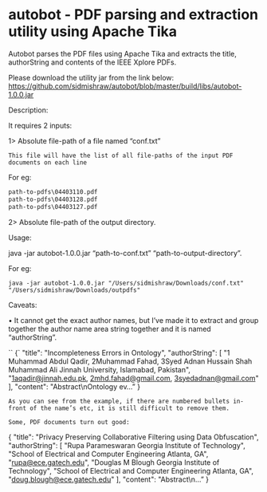 # autobot - PDF parsing and extraction utility using Apache Tika

Autobot parses the PDF files using Apache Tika and extracts the title, authorString and contents of the IEEE Xplore PDFs.


Please download the utility jar from the link below:
https://github.com/sidmishraw/autobot/blob/master/build/libs/autobot-1.0.0.jar

Description:

It requires 2 inputs:

1>  Absolute file-path of a file named “conf.txt”

	This file will have the list of all file-paths of the input PDF documents on each line

For eg:

```conf.txt
path-to-pdfs\04403110.pdf
path-to-pdfs\04403128.pdf
path-to-pdfs\04403127.pdf
```
2> Absolute file-path of the output directory.



Usage:

java -jar autobot-1.0.0.jar “path-to-conf.txt” “path-to-output-directory”.

For eg: 
```
java -jar autobot-1.0.0.jar "/Users/sidmishraw/Downloads/conf.txt" "/Users/sidmishraw/Downloads/outpdfs"
```


Caveats:

• It cannot get the exact author names, but I’ve made it to extract and group together the author name area string together and it is named “authorString”.

``
{`
  "title": "Incompleteness Errors in Ontology",
  "authorString": [
    "1 Muhammad Abdul Qadir, 2Muhammad Fahad, 3Syed Adnan Hussain Shah Muhammad Ali Jinnah University, Islamabad, Pakistan",
    "1aqadir@jinnah.edu.pk, 2mhd.fahad@gmail.com, 3syedadnan@gmail.com"
  ],
  "content": "Abstract\nOntology ev…”
}
```
As you can see from the example, if there are numbered bullets in-front of the name’s etc, it is still difficult to remove them.

Some, PDF documents turn out good:
```
{
  "title": "Privacy Preserving Collaborative Filtering using Data Obfuscation",
  "authorString": [
    "Rupa Parameswaran Georgia Institute of Technology",
    "School of Electrical and Computer Engineering Atlanta, GA",
    "rupa@ece.gatech.edu",
    "Douglas M Blough Georgia Institute of Technology",
    "School of Electrical and Computer Engineering Atlanta, GA",
    "doug.blough@ece.gatech.edu"
  ],
  "content": "Abstract\n…”
}
```
